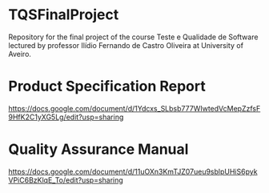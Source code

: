 # TQSFinalProject
Repository for the final project of the course Teste e Qualidade de Software lectured by professor Ilídio Fernando de Castro Oliveira at University of Aveiro.

# Product Specification Report
https://docs.google.com/document/d/1Ydcxs_SLbsb777WIwtedVcMepZzfsF9HfK2C1yXG5Lg/edit?usp=sharing

# Quality Assurance Manual
https://docs.google.com/document/d/11uOXn3KmTJZ07ueu9sblpUHiS6pykVPiC6BzKlqE_To/edit?usp=sharing
